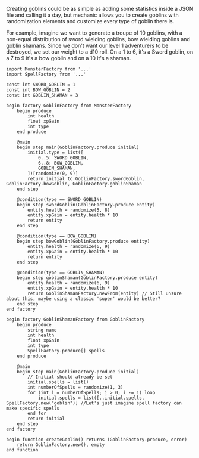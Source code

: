 Creating goblins could be as simple as adding some statistics inside a JSON file and calling it a day, but mechanic allows you to create goblins with randomization elements and customize every type of goblin there is.

For example, imagine we want to generate a troupe of 10 goblins, with a non-equal distribution of sword wielding goblins, bow wielding goblins and goblin shamans. Since we don't want our level 1 adventurers to be destroyed, we set our weight to a d10 roll. On a 1 to 6, it's a Sword goblin, on a 7 to 9 it's a bow goblin and on a 10 it's a shaman.

```
import MonsterFactory from '...'
import SpellFactory from '...'

const int SWORD_GOBLIN = 1
const int BOW_GOBLIN = 2
const int GOBLIN_SHAMAN = 3

begin factory GoblinFactory from MonsterFactory
    begin produce
        int health
        float xpGain
        int type
    end produce
    
    @main
    begin step main(GoblinFactory.produce initial)
        initial.type = list([
            0..5: SWORD_GOBLIN,
            6..8: BOW_GOBLIN,
            GOBLIN_SHAMAN,
        ])[randomize(0, 9)]
        return initial to GoblinFactory.swordGoblin, GoblinFactory.bowGoblin, GoblinFactory.goblinShaman
    end step
    
    @condition(type == SWORD_GOBLIN)
    begin step swordGoblin(GoblinFactory.produce entity)
        entity.health = randomize(5, 8)
        entity.xpGain = entity.health * 10
        return entity
    end step
    
    @condition(type == BOW_GOBLIN)
    begin step bowGoblin(GoblinFactory.produce entity)
        entity.health = randomize(6, 9)
        entity.xpGain = entity.health * 10
        return entity
    end step
    
    @condition(type == GOBLIN_SHAMAN)
    begin step goblinShaman(GoblinFactory.produce entity)
        entity.health = randomize(6, 9)
        entity.xpGain = entity.health * 10
        return GoblinShamanFactory.newFrom(entity) // Still unsure about this, maybe using a classic 'super' would be better?
    end step
end factory

begin factory GoblinShamanFactory from GoblinFactory
    begin produce
        string name
        int health
        float xpGain
        int type
        SpellFactory.produce[] spells
    end produce
    
    @main
    begin step main(GoblinFactory.produce initial)
        // Initial should already be set
        initial.spells = list()
        int numberOfSpells = randomize(1, 3)
        for (int i = numberOfSpells; i > 0; i -= 1) loop
            initial.spells = list([..initial.spells, SpellFactory.new("goblin")] //Let's just imagine spell factory can make specific spells
        end for
        return initial
    end step
end factory

begin function createGoblin() returns (GoblinFactory.produce, error)
    return GoblinFactory.new(), empty
end function
```
